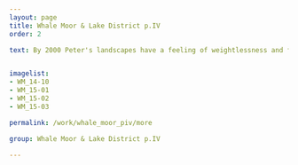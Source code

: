 ```yaml
---
layout: page
title: Whale Moor & Lake District p.IV
order: 2

text: By 2000 Peter's landscapes have a feeling of weightlessness and far greater ease.  The feeling of flight is still present but is of a more gentle, gliding or levitating kind - they offer a more paradisiacal, ideal, vision.


imagelist:
- WM_14-10
- WM_15-01
- WM_15-02
- WM_15-03

permalink: /work/whale_moor_piv/more

group: Whale Moor & Lake District p.IV

---
```

